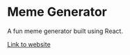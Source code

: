 # Meme Generator

A fun meme generator built using React.

[Link to website](meme-generator-de5e3f.netlify.app)
